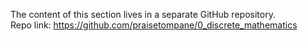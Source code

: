 The content of this section lives in a separate GitHub repository.  
Repo link: https://github.com/praisetompane/0_discrete_mathematics

